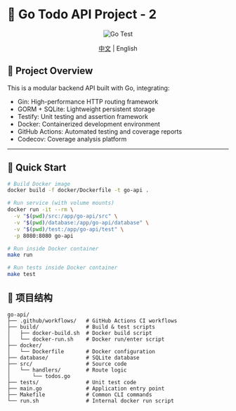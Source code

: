 # 🧠 Go Todo API Project - 2
<div align="center">

![Go Test](https://github.com/Alec1120/go-api-2/actions/workflows/test.yml/badge.svg)

</div>

<div align="center">

[中文](./README.md) | English

</div>

## 🧩 Project Overview

This is a modular backend API built with Go, integrating:

- Gin: High-performance HTTP routing framework  
- GORM + SQLite: Lightweight persistent storage  
- Testify: Unit testing and assertion framework  
- Docker: Containerized development environment  
- GitHub Actions: Automated testing and coverage reports  
- Codecov: Coverage analysis platform

---

## 🚀 Quick Start

```bash
# Build Docker image
docker build -f docker/Dockerfile -t go-api .

# Run service (with volume mounts)
docker run -it --rm \
  -v "$(pwd)/src:/app/go-api/src" \
  -v "$(pwd)/database:/app/go-api/database" \
  -v "$(pwd)/test:/app/go-api/test" \
  -p 8080:8080 go-api

# Run inside Docker container
make run

# Run tests inside Docker container
make test
```

## 📂 项目结构
```
go-api/
├── .github/workflows/   # GitHub Actions CI workflows
├── build/               # Build & test scripts
│   ├── docker-build.sh  # Docker build script
│   └── docker-run.sh    # Docker run/enter script
├── docker/
│   └── Dockerfile       # Docker configuration
├── database/            # SQLite database
├── src/                 # Source code
│   └── handlers/        # Route logic
│       └── todos.go
├── tests/               # Unit test code
├── main.go              # Application entry point
├── Makefile             # Common CLI commands
└── run.sh               # Internal docker run script
```